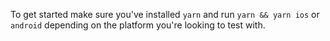 To get started make sure you've installed `yarn` and run `yarn && yarn ios` or `android` depending on the platform you're looking to test with.

